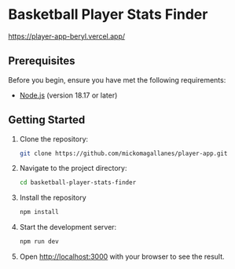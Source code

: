 # Basketball Player Stats Finder
https://player-app-beryl.vercel.app/

## Prerequisites

Before you begin, ensure you have met the following requirements:

- [Node.js](https://nodejs.org/) (version 18.17 or later)

## Getting Started

1. Clone the repository:
   ```sh
   git clone https://github.com/mickomagallanes/player-app.git

2. Navigate to the project directory:
   ```sh
   cd basketball-player-stats-finder

3. Install the repository
   ```sh
   npm install

4. Start the development server:
   ```sh
   npm run dev

5. Open [http://localhost:3000](http://localhost:3000) with your browser to see the result.


